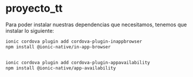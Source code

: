 # proyecto_tt
Para poder instalar nuestras dependencias que necesitamos, tenemos que instalar lo siguiente:
```bash
ionic cordova plugin add cordova-plugin-inappbrowser
npm install @ionic-native/in-app-browser


ionic cordova plugin add cordova-plugin-appavailability
npm install @ionic-native/app-availability
```
